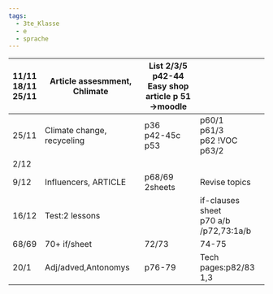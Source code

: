 ```yaml
---
tags:
  - 3te_Klasse
  - e
  - sprache
---
```


| 11/11<br>18/11<br>25/11 | Article assesmment, Chlimate | List 2/3/5<br>p42-44<br>Easy shop article p 51<br>→moodle |                                          |
| ----------------------- | ---------------------------- | --------------------------------------------------------- | ---------------------------------------- |
| 25/11                   | Climate change, recyceling   | p36<br>p42-45c<br>p53                                     | p60/1<br>p61/3<br>p62 !VOC<br>p63/2      |
| 2/12                    |                              |                                                           |                                          |
| 9/12                    | Influencers, ARTICLE         | p68/69<br>2sheets                                         | Revise topics<br>                        |
| 16/12                   | Test:2 lessons               |                                                           | if-clauses sheet<br>p70 a/b /p72,73:1a/b |
| 68/69                   | 70+ if/sheet                 | 72/73                                                     | 74-75                                    |
| 20/1                    | Adj/adved,Antonomys          | p76-79                                                    | Tech pages:p82/83<br>1,3                 |
